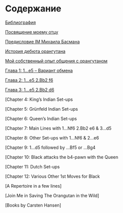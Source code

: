 # Содержание

[Библиография](bibliography.md)

[Посвящение моему отцу](dedication.md)

[Предисловие IM Михаила Басмана](foreword.md)

[История дебюта орангутана](history.md)

[Мой собственный опыт общения с орангутаном](experiences.md)

[Глава 1: 1...e5 – Вариант обмена](chapter-01.md)

[Глава 2: 1...e5 2.Bb2 f6](chapter-02.md)

[Глава 3: 1...e5 2.Bb2 d6](chapter-03.md)

[Chapter 4: King’s Indian Set-ups

[Chapter 5: Grünfeld Indian Set-ups

[Chapter 6: Queen’s Indian Set-ups

[Chapter 7: Main Lines with 1...Nf6 2.Bb2 e6 & 3...d5

[Chapter 8: Other Set-ups with 1...Nf6 & 2...e6

[Chapter 9: 1...d5 followed by ...Bf5 or ...Bg4

[Chapter 10: Black attacks the b4-pawn with the Queen

[Chapter 11: Dutch Set-ups

[Chapter 12: Various Other 1st Moves for Black


[A Repertoire in a few lines]

[Join Me in Saving The Orangutan in the Wild]

[Books by Carsten Hansen]
